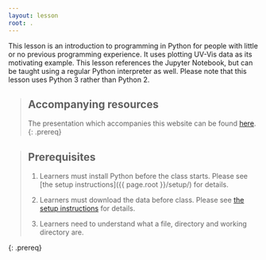 ```yaml
---
layout: lesson
root: .
---
```


This lesson is an introduction to programming in Python
for people with little or no previous programming experience.
It uses plotting UV-Vis data as its motivating example.
This lesson references the Jupyter Notebook,
but can be taught using a regular Python interpreter as well.
Please note that this lesson uses Python 3 rather than Python 2.

> ## Accompanying resources
> The presentation which accompanies this website can be found [here](https://lucydot.github.io/slides/2022_Python/).    
{: .prereq}

> ## Prerequisites
> 1. Learners must install Python before the class starts.
>    Please see [the setup instructions]({{ page.root }}/setup/)
>    for details.
>
> 2. Learners must download the data before class.
>    Please see [the setup instructions]({{page.root}}/setup/)
>    for details.
>
> 3.  Learners need to understand what a file, directory
>     and working directory are.
>  
{: .prereq}

